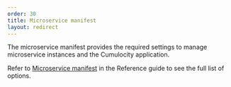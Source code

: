 ```yaml
---
order: 30
title: Microservice manifest
layout: redirect
---
```


The microservice manifest provides the required settings to manage microservice instances and the Cumulocity application.

Refer to [Microservice manifest](/guides/reference/microservice-manifest) in the Reference guide to see the full list of options.
